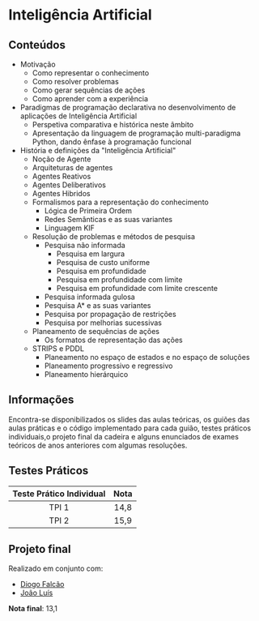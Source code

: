 # Inteligência Artificial

## Conteúdos

- Motivação
    - Como representar o conhecimento
    - Como resolver problemas
    - Como gerar sequências de ações
    - Como aprender com a experiência
- Paradigmas de programação declarativa no desenvolvimento de aplicações de Inteligência Artificial
    - Perspetiva comparativa e histórica neste âmbito
    - Apresentação da linguagem de programação multi-paradigma Python, dando ênfase à programação funcional
- História e definições da "Inteligência Artificial"
    - Noção de Agente
    - Arquiteturas de agentes
    - Agentes Reativos
    - Agentes Deliberativos
    - Agentes Hibridos
    - Formalismos para a representação do conhecimento
        - Lógica de Primeira Ordem
        - Redes Semânticas e as suas variantes
        - Linguagem KIF
    - Resolução de problemas e métodos de pesquisa
        - Pesquisa não informada
            - Pesquisa em largura
            - Pesquisa de custo uniforme
            - Pesquisa em profundidade
            - Pesquisa em profundidade com limite
            - Pesquisa em profundidade com limite crescente
        - Pesquisa informada gulosa
        - Pesquisa A* e as suas variantes
        - Pesquisa por propagação de restrições
        - Pesquisa por melhorias sucessivas
    - Planeamento de sequências de ações
        - Os formatos de representação das ações
    - STRIPS e PDDL
        - Planeamento no espaço de estados e no espaço de soluções
        - Planeamento progressivo e regressivo
        - Planeamento hierárquico

## Informações 

Encontra-se disponibilizados os slides das aulas teóricas, os guiões das aulas práticas e o código implementado para cada guião, testes práticos individuais,o projeto final da cadeira e alguns enunciados de exames teóricos de anos anteriores com algumas resoluções.

## Testes Práticos 

| Teste Prático Individual | Nota |
| :---: | :---: |
| TPI 1 | 14,8 |
| TPI 2 | 15,9 |

## Projeto final

Realizado em conjunto com:
- [Diogo Falcão](https://github.com/falcaodiogo)
- [João Luís](https://github.com/jnluis)

__Nota final__: 13,1
